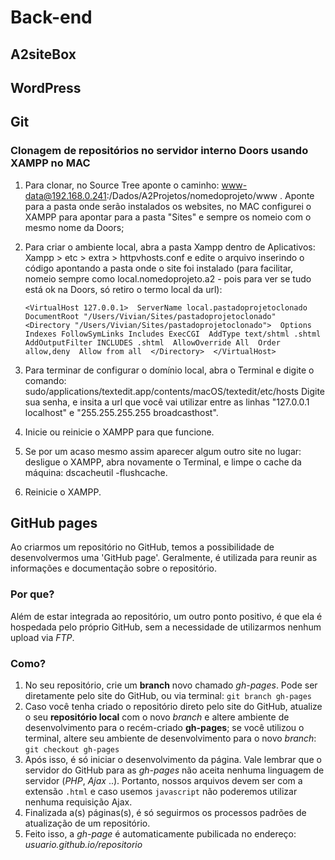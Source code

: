 # Back-end

## A2siteBox

## WordPress

## Git

### Clonagem de repositórios no servidor interno Doors usando XAMPP no MAC

1. Para clonar, no Source Tree aponte o caminho: www-data@192.168.0.241:/Dados/A2Projetos/nomedoprojeto/www . Aponte para a pasta onde serão instalados os websites, no MAC configurei o XAMPP para apontar para a pasta "Sites" e sempre os nomeio com o mesmo nome da Doors;

2. Para criar o ambiente local, abra a pasta Xampp dentro de Aplicativos: Xampp > etc > extra > httpvhosts.conf e edite o arquivo inserindo o código apontando a pasta onde o site foi instalado (para facilitar, nomeio sempre como local.nomedoprojeto.a2 - pois para ver se tudo está ok na Doors, só retiro o termo local da url): 

	``<VirtualHost 127.0.0.1> 
	ServerName local.pastadoprojetoclonado
	DocumentRoot "/Users/Vivian/Sites/pastadoprojetoclonado" 
	<Directory "/Users/Vivian/Sites/pastadoprojetoclonado"> 
	    Options Indexes FollowSymLinks Includes ExecCGI 
	    AddType text/shtml .shtml 
	    AddOutputFilter INCLUDES .shtml 
	    AllowOverride All 
	    Order allow,deny 
	    Allow from all 
	</Directory> 
	</VirtualHost>``

3. Para terminar de configurar o domínio local, abra o Terminal e digite o comando: 
sudo/applications/textedit.app/contents/macOS/textedit/etc/hosts
Digite sua senha, e insita a url que você vai utilizar entre as linhas "127.0.0.1    localhost" e "255.255.255.255    broadcasthost".

4. Inicie ou reinicie o XAMPP para que funcione. 

5. Se por um acaso mesmo assim aparecer algum outro site no lugar: desligue o XAMPP, abra novamente o Terminal, e limpe o cache da máquina: dscacheutil -flushcache.

6. Reinicie o XAMPP.


## GitHub pages

Ao criarmos um repositório no GitHub, temos a possibilidade de desenvolvermos uma 'GitHub page'. Geralmente, é utilizada para reunir as informações e documentação sobre o repositório.

### Por que?

Além de estar integrada ao repositório, um outro ponto positivo, é que ela é hospedada pelo próprio GitHub, sem a necessidade de utilizarmos nenhum upload via _FTP_.

### Como?

1. No seu repositório, crie um **branch** novo chamado _gh-pages_. Pode ser diretamente pelo site do GitHub, ou via terminal:
`git branch gh-pages`
2. Caso você tenha criado o repositório direto pelo site do GitHub, atualize o seu **repositório local** com o novo _branch_ e altere ambiente de desenvolvimento para o recém-criado **gh-pages**; se você utilizou o terminal, altere seu ambiente de desenvolvimento para o novo _branch_:
`git checkout gh-pages`
3. Após isso, é só iniciar o desenvolvimento da página. Vale lembrar que o servidor do GitHub para as _gh-pages_ não aceita nenhuma linguagem de servidor (_PHP_, _Ajax_ ..). Portanto, nossos arquivos devem ser com a extensão `.html` e caso usemos `javascript` não poderemos utilizar nenhuma requisição Ajax.
4. Finalizada a(s) páginas(s), é só seguirmos os processos padrões de atualização de um repositório.
5. Feito isso, a _gh-page_ é automaticamente pubilicada no endereço:
_usuario.github.io/repositorio_

